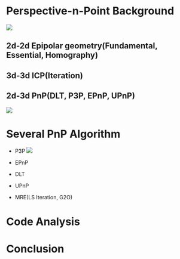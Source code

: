 # Perspective-n-Point Background
![](https://static01.imgkr.com/temp/8daf874c3a954dafb943af9a0211c564.png)

## 2d-2d Epipolar geometry(Fundamental, Essential, Homography)
## 3d-3d ICP(Iteration)
## 2d-3d PnP(DLT, P3P, EPnP, UPnP)
![](https://static01.imgkr.com/temp/e108fe53f6ea4fd3ad32593c1747bd69.png)
# Several PnP Algorithm
- P3P
![](https://static01.imgkr.com/temp/0bf0595b90f24c1e9987cdf7753c0e9b.png)

- EPnP
- DLT
- UPnP
- MRE(LS Iteration, G2O)
# Code Analysis
# Conclusion